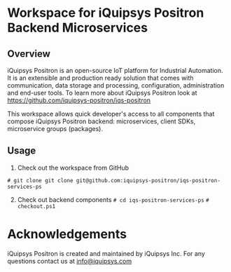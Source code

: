 # Workspace for iQuipsys Positron Backend Microservices

## Overview

iQuipsys Positron is an open-source IoT platform for Industrial Automation.
It is an extensible and production ready solution that comes with communication,
data storage and processing, configuration, administration and end-user tools.
To learn more about iQuipsys Positron look at https://github.com/iquipsys-positron/iqs-positron

This workspace allows quick developer's access to all components that compose
iQuipsys Positron backend: microservices, client SDKs, microservice groups (packages).

## Usage

1. Check out the workspace from GitHub

`# git clone git clone git@github.com:iquipsys-positron/iqs-positron-services-ps`

2. Check out backend components
`# cd iqs-positron-services-ps`
`# checkout.ps1`

# Acknowledgements

iQuipsys Positron is created and maintained by iQuipsys Inc.
For any questions contact us at info@iquipsys.com
